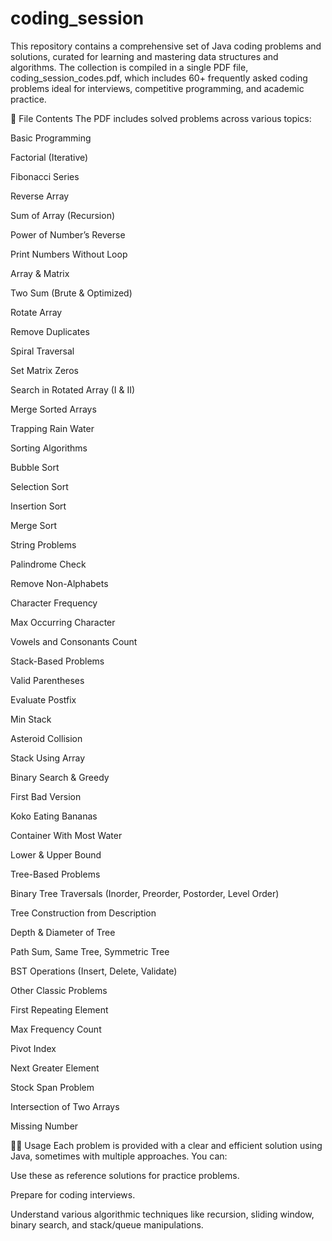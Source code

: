 # coding_session
This repository contains a comprehensive set of Java coding problems and solutions, curated for learning and mastering data structures and algorithms. The collection is compiled in a single PDF file, coding_session_codes.pdf, which includes 60+ frequently asked coding problems ideal for interviews, competitive programming, and academic practice.

📘 File Contents The PDF includes solved problems across various topics:

Basic Programming

Factorial (Iterative)

Fibonacci Series

Reverse Array

Sum of Array (Recursion)

Power of Number’s Reverse

Print Numbers Without Loop

Array & Matrix

Two Sum (Brute & Optimized)

Rotate Array

Remove Duplicates

Spiral Traversal

Set Matrix Zeros

Search in Rotated Array (I & II)

Merge Sorted Arrays

Trapping Rain Water

Sorting Algorithms

Bubble Sort

Selection Sort

Insertion Sort

Merge Sort

String Problems

Palindrome Check

Remove Non-Alphabets

Character Frequency

Max Occurring Character

Vowels and Consonants Count

Stack-Based Problems

Valid Parentheses

Evaluate Postfix

Min Stack

Asteroid Collision

Stack Using Array

Binary Search & Greedy

First Bad Version

Koko Eating Bananas

Container With Most Water

Lower & Upper Bound

Tree-Based Problems

Binary Tree Traversals (Inorder, Preorder, Postorder, Level Order)

Tree Construction from Description

Depth & Diameter of Tree

Path Sum, Same Tree, Symmetric Tree

BST Operations (Insert, Delete, Validate)

Other Classic Problems

First Repeating Element

Max Frequency Count

Pivot Index

Next Greater Element

Stock Span Problem

Intersection of Two Arrays

Missing Number

🧑‍💻 Usage Each problem is provided with a clear and efficient solution using Java, sometimes with multiple approaches. You can:

Use these as reference solutions for practice problems.

Prepare for coding interviews.

Understand various algorithmic techniques like recursion, sliding window, binary search, and stack/queue manipulations.
